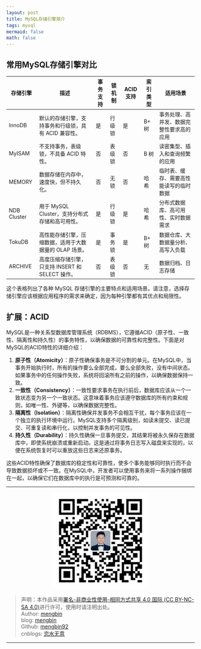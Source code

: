 ```yaml
---
layout: post
title: MySQL存储引擎简介
tags: mysql
mermaid: false
math: false
---  
```


## 常用MySQL存储引擎对比

| 存储引擎   | 描述                                                         | 事务支持 | 锁机制    | ACID 支持 | 索引类型 | 适用场景                                                |
| ----------- | ------------------------------------------------------------ | -------- | --------- | --------- | -------- | ------------------------------------------------------- |
| InnoDB      | 默认的存储引擎，支持事务和行级锁，具有 ACID 兼容性。       | 是       | 行级锁    | 是        | B+ 树    | 事务处理、高并发、数据完整性要求高的应用              |
| MyISAM      | 不支持事务，表级锁，不具备 ACID 特性。                     | 否       | 表级锁    | 否        | B 树     | 读密集型、插入和查询频繁的应用                         |
| MEMORY      | 数据存储在内存中，速度快，但不持久化。                     | 否       | 无锁      | 否        | 哈希     | 临时表、缓存、需要高性能读写的临时数据                |
| NDB Cluster | 用于 MySQL Cluster，支持分布式存储和高可用性。            | 是       | 行级锁    | 是        | 哈希     | 分布式数据库、高可用性、实时数据需求                  |
| TokuDB      | 高性能存储引擎，压缩数据，适用于大数据量的 OLAP 场景。    | 是       | 事务锁    | 是        | B+ 树    | 数据仓库、大数据量分析、高写入负载                    |
| ARCHIVE     | 高度压缩存储引擎，只支持 INSERT 和 SELECT 操作。           | 否       | 表级锁    | 否        | 无       | 数据归档、日志存储                                    |

这个表格列出了各种 MySQL 存储引擎的主要特点和适用场景。请注意，选择存储引擎应该根据应用程序的需求来确定，因为每种引擎都有其优点和局限性。

## 扩展：ACID

MySQL是一种关系型数据库管理系统（RDBMS），它遵循ACID（原子性、一致性、隔离性和持久性）的事务特性，以确保数据的可靠性和完整性。下面是对MySQL的ACID特性的详细介绍：

1. **原子性（Atomicity）**：原子性确保事务是不可分割的单元。在MySQL中，当事务开始执行时，所有的操作要么全部完成，要么全部失败，没有中间状态。如果事务中的任何操作失败，系统将回滚所有之前的操作，以确保数据保持一致。
2. **一致性（Consistency）**：一致性要求事务在执行前后，数据库应该从一个一致状态变为另一个一致状态。这意味着事务应该遵守数据库的所有约束和规则，如唯一性、外键等，以确保数据完整性。
3. **隔离性（Isolation）**：隔离性确保并发事务不会相互干扰，每个事务应该在一个独立的执行环境中运行。MySQL支持多个隔离级别，如读未提交、读已提交、可重复读和串行化，以控制并发事务的可见性。
4. **持久性（Durability）**：持久性确保一旦事务提交，其结果将被永久保存在数据库中，即使系统崩溃或重新启动。这是通过将事务日志写入磁盘来实现的，以便在系统恢复时可以重放这些日志来还原事务。

这些ACID特性确保了数据库的稳定性和可靠性，使多个事务能够同时执行而不会导致数据损坏或不一致。在MySQL中，开发者可以使用事务来将一系列操作捆绑在一起，以确保它们在数据库中的执行是可预测和可靠的。

---

<div align="center">
  <img src="../img/qrcode_wechat.jpg" alt="孟斯特">
</div>

> 声明：本作品采用[署名-非商业性使用-相同方式共享 4.0 国际 (CC BY-NC-SA 4.0)](https://creativecommons.org/licenses/by-nc-sa/4.0/deed.zh)进行许可，使用时请注明出处。  
> Author: [mengbin](mengbin1992@outlook.com)  
> blog: [mengbin](https://mengbin.top)  
> Github: [mengbin92](https://mengbin92.github.io/)  
> cnblogs: [恋水无意](https://www.cnblogs.com/lianshuiwuyi/)  

---
